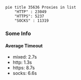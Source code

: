 
```mermaid
pie title 35636 Proxies in list
    "HTTP" : 23049
    "HTTPS": 5237
    "SOCKS" : 11319
```

### Some Info
#### Average Timeout

- mixed: 2.7s
- http: 1.3s
- https: 8.7s
- socks: 6.6s